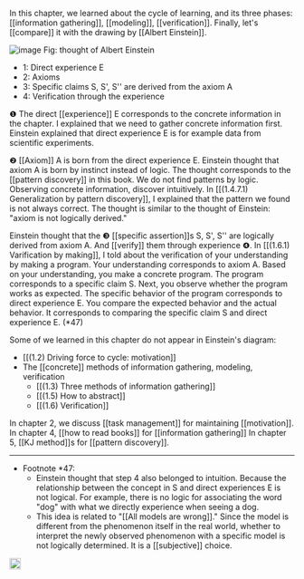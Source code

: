 
In this chapter, we learned about the cycle of learning, and its three phases: [[information gathering]], [[modeling]], [[verification]]. Finally, let's [[compare]] it with the drawing by [[Albert Einstein]].

![image](https://gyazo.com/fcef63bec1e60be54fe5a541c514b800/thumb/1000)
Fig: thought of Albert Einstein

- 1: Direct experience E
- 2: Axioms
- 3: Specific claims S, S', S'' are derived from the axiom A
- 4: Verification through the experience

❶ The direct [[experience]] E corresponds to the concrete information in the chapter. I explained that we need to gather concrete information first. Einstein explained that direct experience E is for example data from scientific experiments.


❷ [[Axiom]] A is born from the direct experience E. Einstein thought that axiom A is born by instinct instead of logic. The thought corresponds to the [[pattern discovery]] in this book. We do not find patterns by logic. Observing concrete information, discover intuitively. In [[(1.4.7.1) Generalization by pattern discovery]], I explained that the pattern we found is not always correct. The thought is similar to the thought of Einstein: "axiom is not logically derived."

Einstein thought that the ❸ [[specific assertion]]s S, S', S'' are logically derived from axiom A. And [[verify]] them through experience ❹. In [[(1.6.1) Varification by making]], I told about the verification of your understanding by making a program. Your understanding corresponds to axiom A. Based on your understanding, you make a concrete program. The program corresponds to a specific claim S. Next, you observe whether the program works as expected. The specific behavior of the program corresponds to direct experience E. You compare the expected behavior and the actual behavior. It corresponds to comparing the specific claim S and direct experience E. (*47)

Some of we learned in this chapter do not appear in Einstein's diagram:

- [[(1.2) Driving force to cycle: motivation]]
- The [[concrete]] methods of information gathering, modeling, verification
    - [[(1.3) Three methods of information gathering]]
    - [[(1.5) How to abstract]]
    - [[(1.6) Verification]]

In chapter 2, we discuss [[task management]] for maintaining [[motivation]].
In chapter 4, [[how to read books]] for [[information gathering]]
In chapter 5, [[KJ method]]s for [[pattern discovery]].

---

- Footnote *47:
    - Einstein thought that step 4 also belonged to intuition. Because the relationship between the concept in S and direct experiences E is not logical. For example, there is no logic for associating the word "dog" with what we directly experience when seeing a dog.
    - This idea is related to "[[All models are wrong]]." Since the model is different from the phenomenon itself in the real world, whether to interpret the newly observed phenomenon with a specific model is not logically determined. It is a [[subjective]] choice.

<img src='https://scrapbox.io/api/pages/nishio/en/icon' alt='en.icon' height="19.5"/>